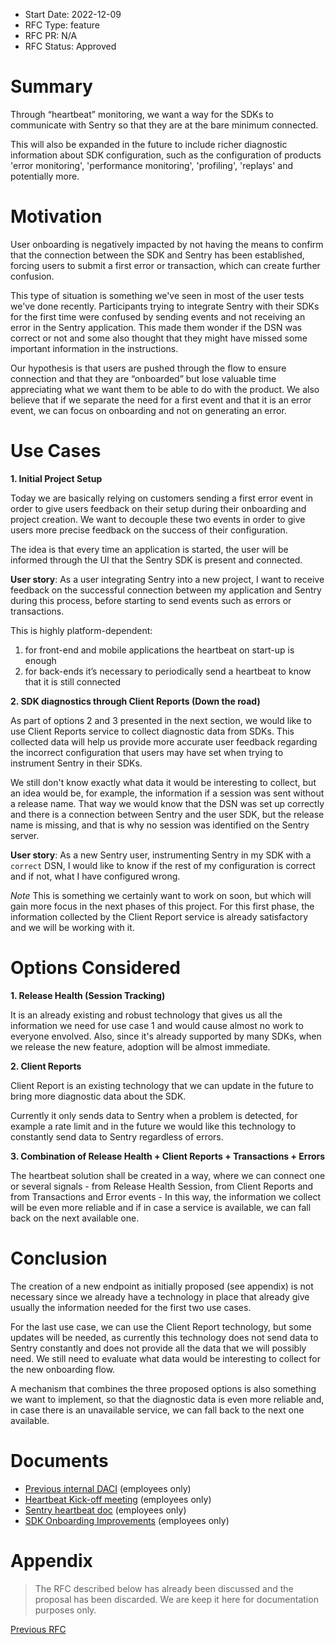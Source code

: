 - Start Date: 2022-12-09
- RFC Type: feature
- RFC PR: N/A
- RFC Status: Approved

# Summary

Through “heartbeat” monitoring, we want a way for the SDKs to communicate with Sentry so that they are at the bare minimum connected.

This will also be expanded in the future to include richer diagnostic information about SDK configuration, such as the configuration of products 'error monitoring', 'performance monitoring', 'profiling', 'replays' and potentially more.

# Motivation

User onboarding is negatively impacted by not having the means to confirm that the connection between the SDK and Sentry has been established, forcing users to submit a first error or transaction, which can create further confusion.

This type of situation is something we've seen in most of the user tests we've done recently. Participants trying to integrate Sentry with their SDKs for the first time were confused by sending events and not receiving an error in the Sentry application. This made them wonder if the DSN was correct or not and some also thought that they might have missed some important information in the instructions.

Our hypothesis is that users are pushed through the flow to ensure connection and that they are “onboarded” but lose valuable time appreciating what we want them to be able to do with the product.
We also believe that if we separate the need for a first event and that it is an error event, we can focus on onboarding and not on generating an error.

# Use Cases

**1. Initial Project Setup**

Today we are basically relying on customers sending a first error event in order to give users feedback on their setup during their onboarding and project creation. We want to decouple these two events in order to give users more precise feedback on the success of their configuration.

The idea is that every time an application is started, the user will be informed through the UI that the Sentry SDK is present and connected.

**User story**: As a user integrating Sentry into a new project, I want to receive feedback on the successful connection between my application and Sentry during this process, before starting to send events such as errors or transactions.

This is highly platform-dependent:

1. for front-end and mobile applications the heartbeat on start-up is enough
2. for back-ends it’s necessary to periodically send a heartbeat to know that it is still connected

**2. SDK diagnostics through Client Reports (Down the road)**

As part of options 2 and 3 presented in the next section, we would like to use Client Reports service to collect diagnostic data from SDKs. This collected data will help us provide more accurate user feedback regarding the incorrect configuration that users may have set when trying to instrument Sentry in their SDKs.

We still don't know exactly what data it would be interesting to collect, but an idea would be, for example, the information if a session was sent without a release name. That way we would know that the DSN was set up correctly and there is a connection between Sentry and the user SDK, but the release name is missing, and that is why no session was identified on the Sentry server.

**User story**: As a new Sentry user, instrumenting Sentry in my SDK with a `correct` DSN, I would like to know if the rest of my configuration is correct and if not, what I have configured wrong.

_Note_ This is something we certainly want to work on soon, but which will gain more focus in the next phases of this project. For this first phase, the information collected by the Client Report service is already satisfactory and we will be working with it.

# Options Considered

**1. Release Health (Session Tracking)**

It is an already existing and robust technology that gives us all the information we need for use case 1 and would cause almost no work to everyone envolved. Also, since it's already supported by many SDKs, when we release the new feature, adoption will be almost immediate.

**2. Client Reports**

Client Report is an existing technology that we can update in the future to bring more diagnostic data about the SDK.

Currently it only sends data to Sentry when a problem is detected, for example a rate limit and in the future we would like this technology to constantly send data to Sentry regardless of errors.

**3. Combination of Release Health + Client Reports + Transactions + Errors**

The heartbeat solution shall be created in a way, where we can connect one or several signals - from Release Health Session, from Client Reports and from Transactions and Error events - In this way, the information we collect will be even more reliable and if in case a service is available, we can fall back on the next available one.

# Conclusion

The creation of a new endpoint as initially proposed (see appendix) is not necessary since we already have a technology in place that already give usually the information needed for the first two use cases.

For the last use case, we can use the Client Report technology, but some updates will be needed, as currently this technology does not send data to Sentry constantly and does not provide all the data that we will possibly need. We still need to evaluate what data would be interesting to collect for the new onboarding flow.

A mechanism that combines the three proposed options is also something we want to implement, so that the diagnostic data is even more reliable and, in case there is an unavailable service, we can fall back to the next one available.

# Documents

- [Previous internal DACI](https://www.notion.so/sentry/Boot-up-and-or-heart-beat-b4308d3562a34aa6bba3c86bab575ea8) (employees only)
- [Heartbeat Kick-off meeting](https://www.notion.so/sentry/SDK-Onboarding-Improvements-261a3d1deed94522bcff1361fc8bd756?p=ed5580c63cbf4298ac78eb0b4a9b508a&pm=s) (employees only)
- [Sentry heartbeat doc](https://www.notion.so/sentry/Sentry-Heartbeat-c94ff5781c144b4c87b24fc1a302faa7) (employees only)
- [SDK Onboarding Improvements](https://www.notion.so/sentry/SDK-Onboarding-Improvements-261a3d1deed94522bcff1361fc8bd756) (employees only)

# Appendix

> The RFC described below has already been discussed and the proposal has been discarded. We are keep it here for documentation purposes only.

[Previous RFC](https://github.com/getsentry/rfcs/blob/ff09a49fe353e36dae426223c5d897700c9d3053/text/0044-heartbeat.md)
